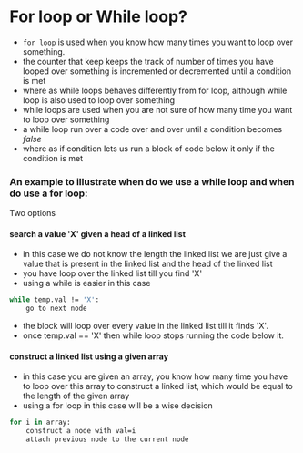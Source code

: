 # For loop or While loop? 

- `for loop` is used when you know how many times you want to loop over something.
- the counter that keep keeps the track of number of times you have looped over something is incremented or decremented until a condition is met
- where as while loops behaves differently from for loop, although while loop is also used to loop over something
- while loops are used when you are not sure of how many time you want to loop over something
- a while loop run over a code over and over until a condition becomes  _false_ 
- where as if condition lets us run a block of code below it only if the condition is met

### An example to illustrate when do we use a while loop and when do use a for loop: 


Two options
#### search a value 'X'  given a head of a linked list
- in this case we do not know the length the linked list we are just give a value that is present in the linked list and the head of the linked list
- you have loop over the linked list till you find 'X'
- using a while is easier in this case
```sh
while temp.val != 'X': 
    go to next node
```
- the block will loop over every value in the linked list till it finds 'X'.
- once temp.val == 'X' then while loop stops running the code below it.


#### construct a linked list using a given array
- in this case you are given an array, you know how many time you have to loop over this array to construct a linked list, which would be equal to the length of the given array
- using a for loop in this case will be a wise decision
```sh
for i in array:
    construct a node with val=i 
    attach previous node to the current node 
```
